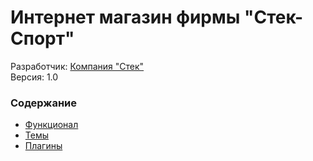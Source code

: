 # Интернет магазин фирмы "Стек-Спорт"

Разработчик: [Компания "Стек"](https://stack-it.ru)  
Версия: 1.0

### Содержание
- [Функционал](wp-content/mu-plugins)
- [Темы](wp-content/themes)
- [Плагины](wp-content/plugins)